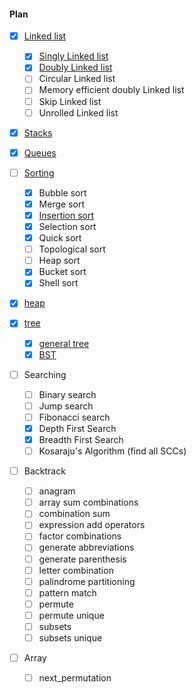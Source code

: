 #### Plan
 - [x] [Linked list](https://github.com/stlmp/stlmp/tree/master/src/linked_list)
   - [x] [Singly Linked list](https://github.com/stlmp/stlmp/blob/master/src/linked_list/ll.hpp)
   - [x] [Doubly Linked list](https://github.com/stlmp/stlmp/blob/master/src/linked_list/dll.hpp)
   - [ ] Circular Linked list
   - [ ] Memory efficient doubly Linked list
   - [ ] Skip Linked list
   - [ ] Unrolled Linked list

 - [x] [Stacks](https://github.com/stlmp/stlmp/blob/master/src/stack/stack.hpp)

 - [x] [Queues](https://github.com/stlmp/stlmp/blob/master/src/queue/queue.hpp)

 - [ ] [Sorting](https://github.com/stlmp/stlmp/tree/master/src/sorting)
   - [x] Bubble sort
   - [x] Merge sort
   - [x] [Insertion sort](https://github.com/stlmp/stlmp/blob/master/src/sorting/insertion.hpp)
   - [x] Selection sort
   - [x] Quick sort
   - [ ] Topological sort
   - [ ] Heap sort
   - [x] Bucket sort
   - [x] Shell sort
   
 - [x] [heap](https://github.com/stlmp/stlmp/blob/master/src/heap/heap.hpp)
   
 - [x] [tree](https://github.com/stlmp/stlmp/blob/master/src/tree)
   - [x] [general tree](https://github.com/stlmp/stlmp/blob/master/src/tree/tree.hpp)
   - [x] [BST](https://github.com/stlmp/stlmp/blob/master/src/tree/bst.hpp)

 - [ ] Searching
   - [ ] Binary search
   - [ ] Jump search
   - [ ] Fibonacci search
   - [x] Depth First Search 
   - [x] Breadth First Search
   - [ ] Kosaraju's Algorithm (find all SCCs)

 - [ ] Backtrack
   - [ ] anagram
   - [ ] array sum combinations
   - [ ] combination sum
   - [ ] expression add operators
   - [ ] factor combinations
   - [ ] generate abbreviations
   - [ ] generate parenthesis
   - [ ] letter combination
   - [ ] palindrome partitioning
   - [ ] pattern match
   - [ ] permute
   - [ ] permute unique
   - [ ] subsets
   - [ ] subsets unique

 - [ ] Array
   - [ ] next_permutation
